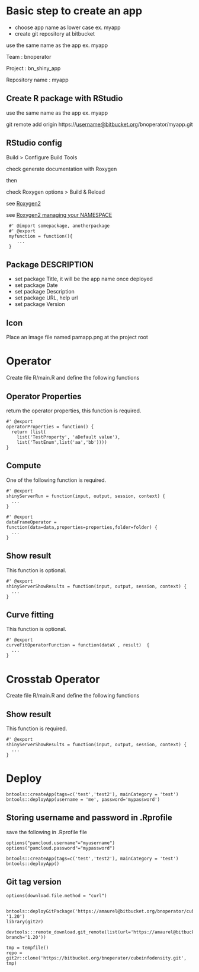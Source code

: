 # Basic step to create an app

- choose app name as lower case ex. myapp
- create git repository at bitbucket

use the same name as the app ex. myapp

Team : bnoperator

Project : bn_shiny_app

Repository name : myapp

## Create R package with RStudio

use the same name as the app ex. myapp

git remote add origin https://username@bitbucket.org/bnoperator/myapp.git

## RStudio config

Build > Configure Build Tools

check generate documentation with Roxygen

then

check Roxygen options > Build & Reload

see [Roxygen2](https://cran.r-project.org/web/packages/roxygen2/vignettes/roxygen2.html)

see [Roxygen2 managing your NAMESPACE](https://cran.r-project.org/web/packages/roxygen2/vignettes/namespace.html)

```
 #' @import somepackage, anotherpackage
 #' @export
 myfunction = function(){ 
    ...
 }
```
## Package DESCRIPTION

- set package Title, it will be the app name once deployed
- set package Date
- set package Description
- set package URL, help url
- set package Version

## Icon

Place an image file named pamapp.png at the project root

# Operator

Create file R/main.R and define the following functions

## Operator Properties

return the operator properties, this function is required.

```
#' @export
operatorProperties = function() {
  return (list(
    list('TestProperty', 'aDefault value'),
    list('TestEnum',list('aa','bb'))))
}
```

## Compute

One of the following function is required.


```
#' @export
shinyServerRun = function(input, output, session, context) {
  ...
}
```

```
#' @export
dataFrameOperator = function(data=data,properties=properties,folder=folder) {
  ...
}
```

## Show result

This function is optional.

```
#' @export
shinyServerShowResults = function(input, output, session, context) {
  ...
}
```

## Curve fitting

This function is optional.

```
#' @export
curveFitOperatorFunction = function(dataX , result)  {
  ...
}
```
  
# Crosstab Operator

Create file R/main.R and define the following functions

## Show result

This function is required.

```
#' @export
shinyServerShowResults = function(input, output, session, context) {
  ...
}
```

# Deploy

```
bntools::createApp(tags=c('test','test2'), mainCategory = 'test')
bntools::deployApp(username = 'me', password='mypassword')

```

## Storing username and password in .Rprofile

save the following in .Rprofile file

```
options("pamcloud.username"="myusername")
options("pamcloud.password"="mypassword")

```

```
bntools::createApp(tags=c('test','test2'), mainCategory = 'test')
bntools::deployApp()

```

## Git tag version


```
options(download.file.method = "curl")


bntools::deployGitPackage('https://amaurel@bitbucket.org/bnoperator/cubeinfodensity.git', '1.20')
library(git2r)

devtools:::remote_download.git_remote(list(url='https://amaurel@bitbucket.org/bnoperator/cubeinfodensity.git', branch='1.20'))

tmp = tempfile()
repo = git2r::clone('https://bitbucket.org/bnoperator/cubeinfodensity.git', tmp)

```

